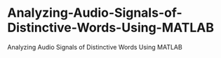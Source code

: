 # Analyzing-Audio-Signals-of-Distinctive-Words-Using-MATLAB
Analyzing Audio Signals of Distinctive Words Using  MATLAB

